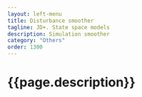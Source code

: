 ```yaml
---
layout: left-menu
title: Disturbance smoother
tagline: JD+. State space models
description: Simulation smoother
category: "Others"
order: 1300
---
```

# {{page.description}}
